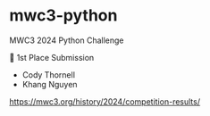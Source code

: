 # mwc3-python
MWC3 2024 Python Challenge

🥇 1st Place Submission
- Cody Thornell
- Khang Nguyen

https://mwc3.org/history/2024/competition-results/ 
